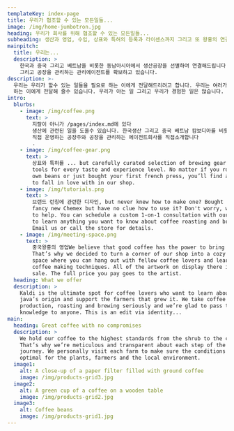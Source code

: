 ```yaml
---
templateKey: index-page
title: 우리가 협조할 수 있는 모든일들...
image: /img/home-jumbotron.jpg
heading: 우리가 회사를 위해 협조할 수 있는 모든일들...
subheading: 생산과 영업, 수입, 상표와 특허의 등록과 라이센스까지 그리고 또 왕홍의 연결...
mainpitch:
  title: 우리는...
  description: >
    한국과 중국 그리고 베트남을 비롯한 동남아시아에서 생산공장을 선별하여 연결해드립니다. 공장을 직접 운영하는 공장주
    그리고 공장을 관리하는 관리에이전트를 확보하고 있습니다.
description: >-
  우리는 우리가 할수 있는 일들을 필요로 하는 이에게 전달해드리려고 합니다. 우리는 여러가지 경험을 가지고 있으며 그 경험으로 그 경험을 필요로 
  하는 이에게 전달해 줄수 있습니다. 우리가 아는 일 그리고 우리가 경험한 일은 많습니다.
intro:
  blurbs:
    - image: /img/coffee.png
      text: >
        지랄이 아니가 /pages/index.md에 있다 
        생산에 관련된 일을 도울수 있습니다. 한국생산 그리고 중국 베트남 캄보디아를 비롯한 동남아시아에서 공장을 
        직접 운영하는 공장주와 공장을 관리하는 에이전트회사를 직접소개합니다
        .
    - image: /img/coffee-gear.png
      text: >
        상표와 특허를 ... but carefully curated selection of brewing gear and
        tools for every taste and experience level. No matter if you roast your
        own beans or just bought your first french press, you’ll find a gadget
        to fall in love with in our shop.
    - image: /img/tutorials.png
      text: >
        브랜드 런칭에 관련한 디자인, but never knew how to make one? Bought a
        fancy new Chemex but have no clue how to use it? Don't worry, we’re here
        to help. You can schedule a custom 1-on-1 consultation with our baristas
        to learn anything you want to know about coffee roasting and brewing.
        Email us or call the store for details.
    - image: /img/meeting-space.png
      text: >
        중국왕홍의 영업We believe that good coffee has the power to bring people together.
        That’s why we decided to turn a corner of our shop into a cozy meeting
        space where you can hang out with fellow coffee lovers and learn about
        coffee making techniques. All of the artwork on display there is for
        sale. The full price you pay goes to the artist.
  heading: What we offer
  description: >
    Kaldi is the ultimate spot for coffee lovers who want to learn about their
    java’s origin and support the farmers that grew it. We take coffee
    production, roasting and brewing seriously and we’re glad to pass that
    knowledge to anyone. This is an edit via identity...
main:
  heading: Great coffee with no compromises
  description: >
    We hold our coffee to the highest standards from the shrub to the cup.
    That’s why we’re meticulous and transparent about each step of the coffee’s
    journey. We personally visit each farm to make sure the conditions are
    optimal for the plants, farmers and the local environment.
  image1:
    alt: A close-up of a paper filter filled with ground coffee
    image: /img/products-grid3.jpg
  image2:
    alt: A green cup of a coffee on a wooden table
    image: /img/products-grid2.jpg
  image3:
    alt: Coffee beans
    image: /img/products-grid1.jpg
---
```

